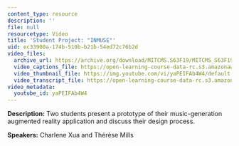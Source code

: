 ```yaml
---
content_type: resource
description: ''
file: null
resourcetype: Video
title: 'Student Project: "INMUSE"'
uid: ec33900a-174b-510b-b21b-54ed72c76b2d
video_files:
  archive_url: https://archive.org/download/MITCMS.S63F19/MITCMS_S63F19_INMUSE_300k.mp4
  video_captions_file: https://open-learning-course-data-rc.s3.amazonaws.com/cms-s63-playful-augmented-reality-audio-design-exploration-fall-2019/d82f2cf737575da397925f9cc2b33160_yaPEIFAb4W4.vtt
  video_thumbnail_file: https://img.youtube.com/vi/yaPEIFAb4W4/default.jpg
  video_transcript_file: https://open-learning-course-data-rc.s3.amazonaws.com/cms-s63-playful-augmented-reality-audio-design-exploration-fall-2019/7278b4e183d9cf6de4e5afbbdcbb25cb_yaPEIFAb4W4.pdf
video_metadata:
  youtube_id: yaPEIFAb4W4
---
```


**Description:** Two students present a prototype of their music-generation augmented reality application and discuss their design process.

**Speakers:** Charlene Xua and Thérèse Mills